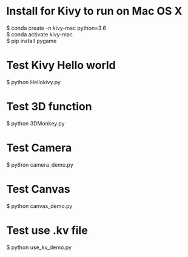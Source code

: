 # Install for Kivy to run on Mac OS X  
$ conda create -n kivy-mac python=3.6   
$ conda activate kivy-mac    
$ pip install pygame  

# Test Kivy Hello world
$ python Hellokivy.py  

# Test 3D function 
$ python 3DMonkey.py  

# Test Camera 
$ python camera_demo.py  

# Test Canvas
$ python canvas_demo.py  

# Test use .kv file
$ python use_kv_demo.py
